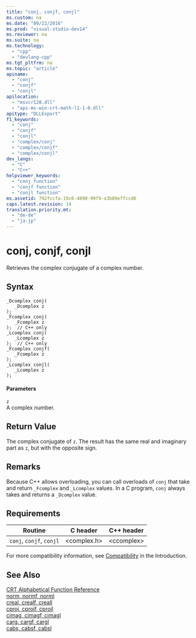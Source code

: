 ```yaml
---
title: "conj, conjf, conjl"
ms.custom: na
ms.date: "09/22/2016"
ms.prod: "visual-studio-dev14"
ms.reviewer: na
ms.suite: na
ms.technology: 
  - "cpp"
  - "devlang-cpp"
ms.tgt_pltfrm: na
ms.topic: "article"
apiname: 
  - "conj"
  - "conjf"
  - "conjl"
apilocation: 
  - "msvcr120.dll"
  - "api-ms-win-crt-math-l1-1-0.dll"
apitype: "DLLExport"
f1_keywords: 
  - "conj"
  - "conjf"
  - "conjl"
  - "complex/conj"
  - "complex/conjf"
  - "complex/conjl"
dev_langs: 
  - "C"
  - "C++"
helpviewer_keywords: 
  - "conj function"
  - "conjf function"
  - "conjl function"
ms.assetid: 792fccfa-19c6-4890-99f9-a3b89effccd6
caps.latest.revision: 14
translation.priority.mt: 
  - "de-de"
  - "ja-jp"
---
```

# conj, conjf, conjl
Retrieves the complex conjugate of a complex number.  
  
## Syntax  
  
```  
_Dcomplex conj(   
   _Dcomplex z   
);  
_Fcomplex conj(   
   _Fcomplex z   
);  // C++ only  
_Lcomplex conj(   
   _Lcomplex z   
);  // C++ only  
_Fcomplex conjf(   
   _Fcomplex z   
);  
_Lcomplex conjl(   
   _Lcomplex z   
);  
```  
  
#### Parameters  
 `z`  
 A complex number.  
  
## Return Value  
 The complex conjugate  of `z`.  The result has the same real and imaginary part as `z`, but with the opposite sign.  
  
## Remarks  
 Because C++ allows overloading, you can call overloads of `conj` that take and return `_Fcomplex` and `_Lcomplex` values. In a C program, `conj` always takes and returns a `_Dcomplex` value.  
  
## Requirements  
  
|Routine|C header|C++ header|  
|-------------|--------------|------------------|  
|`conj`,               `conjf`, `conjl`|<complex.h>|<ccomplex\>|  
  
 For more compatibility information, see [Compatibility](../VS_csharp/compatibility.md) in the Introduction.  
  
## See Also  
 [CRT Alphabetical Function Reference](../VS_csharp/crt-alphabetical-function-reference.md)   
 [norm, normf, norml](../VS_csharp/norm--normf--norml.md)   
 [creal, crealf, creall](../VS_csharp/creal--crealf--creall.md)   
 [cproj, cprojf, cprojl](../VS_csharp/cproj--cprojf--cprojl.md)   
 [cimag, cimagf, cimagl](../VS_csharp/cimag--cimagf--cimagl.md)   
 [carg, cargf, cargl](../VS_csharp/carg--cargf--cargl.md)   
 [cabs, cabsf, cabsl](../VS_csharp/cabs--cabsf--cabsl.md)